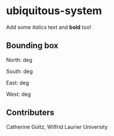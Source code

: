 # ubiquitous-system

Add some *italics* text and **bold** too!

## Bounding box

North: deg

South: deg

East: deg

West: deg

## Contributers

Catherine Goltz, Wilfrid Laurier University
